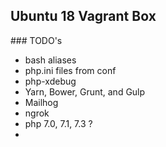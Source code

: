 ## Ubuntu 18 Vagrant Box

### TODO's
* bash aliases
* php.ini files from conf
* php-xdebug
* Yarn, Bower, Grunt, and Gulp
* Mailhog
* ngrok
* php 7.0, 7.1, 7.3 ?
* 